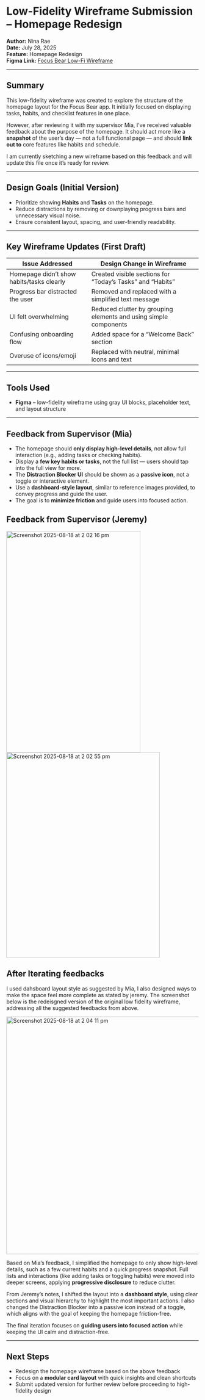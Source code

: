 # Low-Fidelity Wireframe Submission – Homepage Redesign

**Author:** Nina Rae  
**Date:** July 28, 2025  
**Feature:** Homepage Redesign  
**Figma Link:** [Focus Bear Low-Fi Wireframe](https://www.figma.com/design/oCKwqlP1hp1564BtaHx3OS/Focus-Bear-Homepage-%E2%80%93-Low-Fi-Wireframe?node-id=0-1&t=3FPu8o2VIJPXX2SG-1)

---

## Summary

This low-fidelity wireframe was created to explore the structure of the homepage layout for the Focus Bear app. It initially focused on displaying tasks, habits, and checklist features in one place.

However, after reviewing it with my supervisor Mia, I’ve received valuable feedback about the purpose of the homepage. It should act more like a **snapshot** of the user’s day — not a full functional page — and should **link out to** core features like habits and schedule.

I am currently sketching a new wireframe based on this feedback and will update this file once it’s ready for review.

---

## Design Goals (Initial Version)

- Prioritize showing **Habits** and **Tasks** on the homepage.
- Reduce distractions by removing or downplaying progress bars and unnecessary visual noise.
- Ensure consistent layout, spacing, and user-friendly readability.

---

## Key Wireframe Updates (First Draft)

| Issue Addressed | Design Change in Wireframe |
|-----------------|----------------------------|
| Homepage didn’t show habits/tasks clearly | Created visible sections for “Today’s Tasks” and “Habits” |
| Progress bar distracted the user | Removed and replaced with a simplified text message |
| UI felt overwhelming | Reduced clutter by grouping elements and using simple components |
| Confusing onboarding flow | Added space for a “Welcome Back” section |
| Overuse of icons/emoji | Replaced with neutral, minimal icons and text |

---

## Tools Used

- **Figma** – low-fidelity wireframe using gray UI blocks, placeholder text, and layout structure

---

## Feedback from Supervisor (Mia)

- The homepage should **only display high-level details**, not allow full interaction (e.g., adding tasks or checking habits).
- Display a **few key habits or tasks**, not the full list — users should tap into the full view for more.
- The **Distraction Blocker UI** should be shown as a **passive icon**, not a toggle or interactive element.
- Use a **dashboard-style layout**, similar to reference images provided, to convey progress and guide the user.
- The goal is to **minimize friction** and guide users into focused action.

## Feedback from Supervisor (Jeremy)
<img width="351" height="580" alt="Screenshot 2025-08-18 at 2 02 16 pm" src="https://github.com/user-attachments/assets/ddd5591f-5f95-4b6f-a6e9-81b1fcd15f9f" />

<img width="402" height="539" alt="Screenshot 2025-08-18 at 2 02 55 pm" src="https://github.com/user-attachments/assets/92eceb46-0f5b-4183-9460-6ff05b26a40b" />

## After Iterating feedbacks 
I used dahsboard layout style as suggested by Mia, I also designed ways to make the space feel more complete as stated by jeremy. The screenshot below is the redeisgned version of the original low fidelity wireframe, addressing all the suggested feedbacks from above. 


<img width="790" height="623" alt="Screenshot 2025-08-18 at 2 04 11 pm" src="https://github.com/user-attachments/assets/5cf033cc-c31b-4a94-b642-215b3440669f" />
 

Based on Mia’s feedback, I simplified the homepage to only show high-level details, such as a few current habits and a quick progress snapshot. Full lists and interactions (like adding tasks or toggling habits) were moved into deeper screens, applying **progressive disclosure** to reduce clutter.  

From Jeremy’s notes, I shifted the layout into a **dashboard style**, using clear sections and visual hierarchy to highlight the most important actions. I also changed the Distraction Blocker into a passive icon instead of a toggle, which aligns with the goal of keeping the homepage friction-free.  

The final iteration focuses on **guiding users into focused action** while keeping the UI calm and distraction-free.

---

## Next Steps

- Redesign the homepage wireframe based on the above feedback
- Focus on a **modular card layout** with quick insights and clean shortcuts
- Submit updated version for further review before proceeding to high-fidelity design

